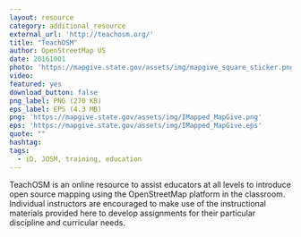 ```yaml
---
layout: resource
category: additional_resource
external_url: 'http://teachosm.org/'
title: "TeachOSM"
author: OpenStreetMap US
date: 20161001
photo: 'https://mapgive.state.gov/assets/img/mapgive_square_sticker.png'
video: 
featured: yes
download_button: false
png_label: PNG (270 KB)
eps_label: EPS (4.3 MB)
png: 'https://mapgive.state.gov/assets/img/IMapped_MapGive.png'
eps: 'https://mapgive.state.gov/assets/img/IMapped_MapGive.eps'
quote: ""
hashtag:
tags:
  - iD, JOSM, training, education
---
```


TeachOSM is an online resource to assist educators at all levels to introduce open source mapping using the OpenStreetMap platform in the classroom. Individual instructors are encouraged to make use of the instructional materials provided here to develop assignments for their particular discipline and curricular needs.
